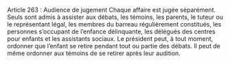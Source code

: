 Article 263 : Audience de jugement
Chaque affaire est jugée séparément. Seuls sont admis à assister aux débats, les témoins, les parents, le tuteur ou le représentant légal, les membres du barreau régulièrement constitués, les personnes s’occupant de l’enfance délinquante, les délégués des centres pour enfants et les assistants sociaux.
Le président peut, à tout moment, ordonner que l’enfant se retire pendant tout ou partie des débats. Il peut de même ordonner aux témoins de se retirer après leur audition.